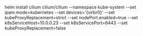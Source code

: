
helm install cilium cilium/cilium --namespace kube-system --set ipam.mode=kubernetes --set devices='{virbr0}' --set kubeProxyReplacement=strict --set nodePort.enabled=true --set k8sServiceHost=10.0.0.23 --set k8sServicePort=6443 --set kubeProxyReplacement=false
